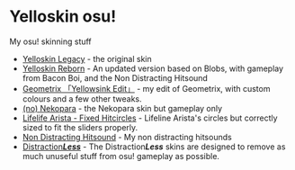 # Yelloskin osu!

My osu! skinning stuff

- [Yelloskin Legacy](https://github.com/cainy-a/Yelloskin-osu/tree/legacy) - the original skin
- [Yelloskin Reborn](https://github.com/cainy-a/Yelloskin-osu/tree/reborn) - An updated version based on Blobs, with gameplay from Bacon Boi, and the Non Distracting Hitsound
- [Geometrix 「Yellowsink Edit」](https://github.com/cainy-a/Yelloskin-osu/tree/geometrix-edit) - my edit of Geometrix, with custom colours and a few other tweaks.
- [(no) Nekopara](https://github.com/cainy-a/Yelloskin-osu/tree/legacy/extras/(no)%20Nekopara) - the Nekopara skin but gameplay only
- [Lifelife Arista - Fixed Hitcircles](https://github.com/cainy-a/Yelloskin-osu/tree/legacy/extras/Lifeline%20Arista%20-%20Fixed%20Hitcircles) - Lifeline Arista's circles but correctly sized to fit the sliders properly.
- [Non Distracting Hitsound](https://github.com/cainy-a/Yelloskin-osu/tree/legacy/extras/Non%20Distracting%20Hitsound) - My non distracting hitsounds
- [Distraction***Less***](https://github.com/cainy-a/Yelloskin-osu/tree/distraction-less) - The Distraction***Less*** skins are designed to remove as much unuseful stuff from osu! gameplay as possible.
